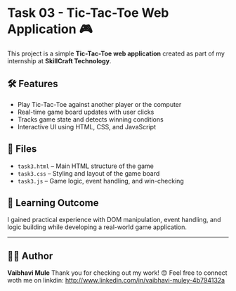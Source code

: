 # Task 03 - Tic-Tac-Toe Web Application 🎮

This project is a simple **Tic-Tac-Toe web application** created as part of my internship at **SkillCraft Technology**.

## 🛠️ Features
- Play Tic-Tac-Toe against another player or the computer
- Real-time game board updates with user clicks
- Tracks game state and detects winning conditions
- Interactive UI using HTML, CSS, and JavaScript

## 📁 Files
- `task3.html` – Main HTML structure of the game
- `task3.css` – Styling and layout of the game board
- `task3.js` – Game logic, event handling, and win-checking

## 🧠 Learning Outcome
I gained practical experience with DOM manipulation, event handling, and logic building while developing a real-world game application.

---
## 👩‍💻 Author

**Vaibhavi Mule**
Thank you for checking out my work! 😊
Feel free to connect woth me on linkdin: http://www.linkedin.com/in/vaibhavi-muley-4b794132a
